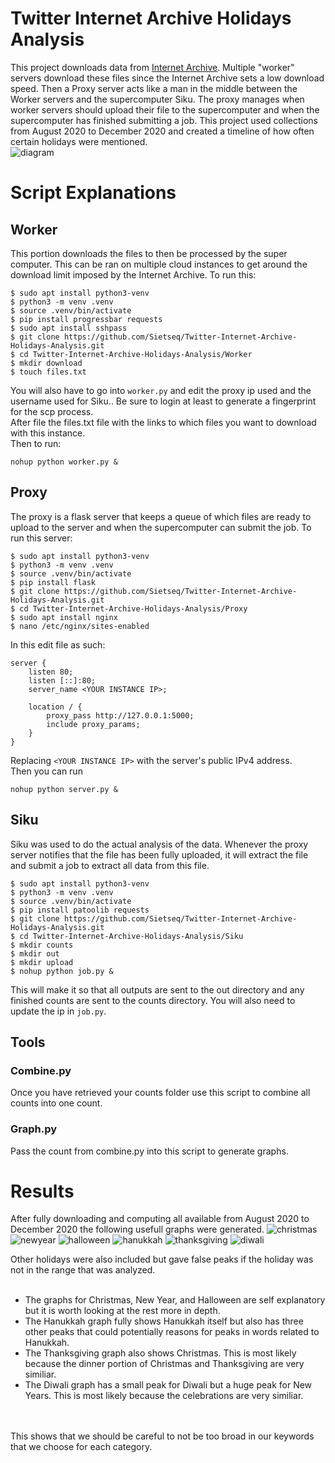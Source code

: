 # Twitter Internet Archive Holidays Analysis
This project downloads data from [Internet Archive](https://archive.org/details/twitterstream). Multiple "worker" servers download these files since the Internet Archive sets a low download speed. Then a Proxy server acts like a man in the middle between the Worker servers and the supercomputer Siku. The proxy manages when worker servers should upload their file to the supercomputer and when the supercomputer has finished submitting a job. This project used collections from August 2020 to December 2020 and created a timeline of how often certain holidays were mentioned. \
![diagram](diagram.png "Diagram")

# Script Explanations
## Worker 
This portion downloads the files to then be processed by the super computer. This can be ran on multiple cloud instances to get around the download limit imposed by the Internet Archive. To run this:
```
$ sudo apt install python3-venv 
$ python3 -m venv .venv 
$ source .venv/bin/activate 
$ pip install progressbar requests
$ sudo apt install sshpass
$ git clone https://github.com/Sietseq/Twitter-Internet-Archive-Holidays-Analysis.git
$ cd Twitter-Internet-Archive-Holidays-Analysis/Worker
$ mkdir download
$ touch files.txt  
```
You will also have to go into ```worker.py``` and edit the proxy ip used and the username used for Siku.. Be sure to login at least to generate a fingerprint for the scp process.\
After file the files.txt file with the links to which files you want to download with this instance.\
Then to run:
```
nohup python worker.py &
```

## Proxy
The proxy is a flask server that keeps a queue of which files are ready to upload to the server and when the supercomputer can submit the job. To run this server:
```
$ sudo apt install python3-venv 
$ python3 -m venv .venv 
$ source .venv/bin/activate
$ pip install flask
$ git clone https://github.com/Sietseq/Twitter-Internet-Archive-Holidays-Analysis.git
$ cd Twitter-Internet-Archive-Holidays-Analysis/Proxy
$ sudo apt install nginx
$ nano /etc/nginx/sites-enabled
```
In this edit file as such:
```
server {
    listen 80;
    listen [::]:80;
    server_name <YOUR INSTANCE IP>;
        
    location / {
        proxy_pass http://127.0.0.1:5000;
        include proxy_params;
    }
}
```
Replacing ```<YOUR INSTANCE IP>``` with the server's public IPv4 address.\
Then you can run
```
nohup python server.py &
```

## Siku
Siku was used to do the actual analysis of the data. Whenever the proxy server notifies that the file has been fully uploaded, it will extract the file and submit a job to extract all data from this file. 
```
$ sudo apt install python3-venv 
$ python3 -m venv .venv 
$ source .venv/bin/activate
$ pip install patoolib requests
$ git clone https://github.com/Sietseq/Twitter-Internet-Archive-Holidays-Analysis.git
$ cd Twitter-Internet-Archive-Holidays-Analysis/Siku
$ mkdir counts
$ mkdir out
$ mkdir upload
$ nohup python job.py &
```
This will make it so that all outputs are sent to the out directory and any finished counts are sent to the counts directory. You will also need to update the ip in ```job.py```. 

## Tools
### Combine.py
Once you have retrieved your counts folder use this script to combine all counts into one count.
### Graph.py
Pass the count from combine.py into this script to generate graphs. 

# Results
After fully downloading and computing all available from August 2020 to December 2020 the following usefull graphs were generated. 
![christmas](img/christmas.png "christmas")
![newyear](img/new_year.png "newyear")
![halloween](img/halloween.png "halloween")
![hanukkah](img/hanukkah.png "hanukkah")
![thanksgiving](img/thanksgiving.png "thanksgiving")
![diwali](img/diwali.png "diwali")

Other holidays were also included but gave false peaks if the holiday was not in the range that was analyzed.
<br>
<br>
- The graphs for Christmas, New Year, and Halloween are self explanatory but it is worth looking at the rest more in depth.
- The Hanukkah graph fully shows Hanukkah itself but also has three other peaks that could potentially reasons for peaks in words related to Hanukkah.
- The Thanksgiving graph also shows Christmas. This is most likely because the dinner portion of Christmas and Thanksgiving are very similiar.
- The Diwali graph has a small peak for Diwali but a huge peak for New Years. This is most likely because the celebrations are very similiar. 
<br>
<br>
This shows that we should be careful to not be too broad in our keywords that we choose for each category. 
